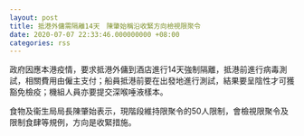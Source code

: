 ```yaml
---
layout: post
title: 抵港外傭需隔離14天　陳肇始稱沿收緊方向檢視限聚令
date: 2020-07-07 22:33:46.000000000 +08:00
categories: rss
---
```


政府因應本港疫情，要求抵港外傭到酒店進行14天強制隔離，抵港前進行病毒測試，相關費用由僱主支付；船員抵港前要在出發地進行測試，結果要呈陰性才可獲豁免檢疫；機組人員亦要提交深喉唾液樣本。

食物及衞生局局長陳肇始表示，現階段維持限聚令的50人限制，會檢視限聚令及限制食肆等規例，方向是收緊措施。
